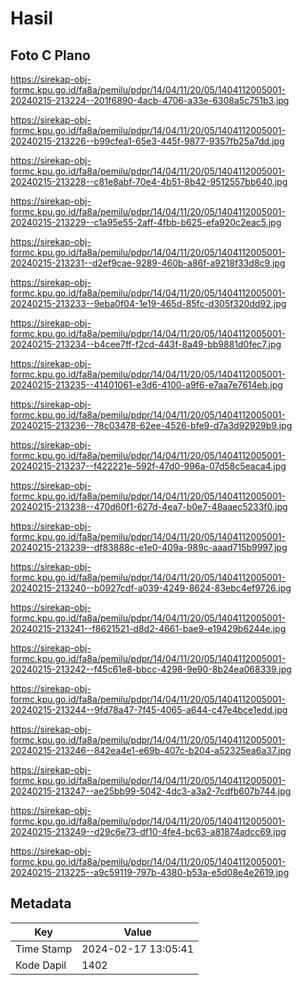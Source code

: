 # Hasil

## Foto C Plano

https://sirekap-obj-formc.kpu.go.id/fa8a/pemilu/pdpr/14/04/11/20/05/1404112005001-20240215-213224--201f6890-4acb-4706-a33e-6308a5c751b3.jpg

https://sirekap-obj-formc.kpu.go.id/fa8a/pemilu/pdpr/14/04/11/20/05/1404112005001-20240215-213226--b99cfea1-65e3-445f-9877-9357fb25a7dd.jpg

https://sirekap-obj-formc.kpu.go.id/fa8a/pemilu/pdpr/14/04/11/20/05/1404112005001-20240215-213228--c81e8abf-70e4-4b51-8b42-9512557bb640.jpg

https://sirekap-obj-formc.kpu.go.id/fa8a/pemilu/pdpr/14/04/11/20/05/1404112005001-20240215-213229--c1a95e55-2aff-4fbb-b625-efa920c2eac5.jpg

https://sirekap-obj-formc.kpu.go.id/fa8a/pemilu/pdpr/14/04/11/20/05/1404112005001-20240215-213231--d2ef9cae-9289-460b-a86f-a9218f33d8c9.jpg

https://sirekap-obj-formc.kpu.go.id/fa8a/pemilu/pdpr/14/04/11/20/05/1404112005001-20240215-213233--9eba0f04-1e19-465d-85fc-d305f320dd92.jpg

https://sirekap-obj-formc.kpu.go.id/fa8a/pemilu/pdpr/14/04/11/20/05/1404112005001-20240215-213234--b4cee7ff-f2cd-443f-8a49-bb9881d0fec7.jpg

https://sirekap-obj-formc.kpu.go.id/fa8a/pemilu/pdpr/14/04/11/20/05/1404112005001-20240215-213235--41401061-e3d6-4100-a9f6-e7aa7e7614eb.jpg

https://sirekap-obj-formc.kpu.go.id/fa8a/pemilu/pdpr/14/04/11/20/05/1404112005001-20240215-213236--78c03478-62ee-4526-bfe9-d7a3d92929b9.jpg

https://sirekap-obj-formc.kpu.go.id/fa8a/pemilu/pdpr/14/04/11/20/05/1404112005001-20240215-213237--f422221e-592f-47d0-996a-07d58c5eaca4.jpg

https://sirekap-obj-formc.kpu.go.id/fa8a/pemilu/pdpr/14/04/11/20/05/1404112005001-20240215-213238--470d60f1-627d-4ea7-b0e7-48aaec5233f0.jpg

https://sirekap-obj-formc.kpu.go.id/fa8a/pemilu/pdpr/14/04/11/20/05/1404112005001-20240215-213239--df83888c-e1e0-409a-989c-aaad715b9997.jpg

https://sirekap-obj-formc.kpu.go.id/fa8a/pemilu/pdpr/14/04/11/20/05/1404112005001-20240215-213240--b0927cdf-a039-4249-8624-83ebc4ef9726.jpg

https://sirekap-obj-formc.kpu.go.id/fa8a/pemilu/pdpr/14/04/11/20/05/1404112005001-20240215-213241--f8621521-d8d2-4661-bae9-e19429b6244e.jpg

https://sirekap-obj-formc.kpu.go.id/fa8a/pemilu/pdpr/14/04/11/20/05/1404112005001-20240215-213242--f45c61e8-bbcc-4298-9e90-8b24ea068339.jpg

https://sirekap-obj-formc.kpu.go.id/fa8a/pemilu/pdpr/14/04/11/20/05/1404112005001-20240215-213244--9fd78a47-7f45-4065-a644-c47e4bce1edd.jpg

https://sirekap-obj-formc.kpu.go.id/fa8a/pemilu/pdpr/14/04/11/20/05/1404112005001-20240215-213246--842ea4e1-e69b-407c-b204-a52325ea6a37.jpg

https://sirekap-obj-formc.kpu.go.id/fa8a/pemilu/pdpr/14/04/11/20/05/1404112005001-20240215-213247--ae25bb99-5042-4dc3-a3a2-7cdfb607b744.jpg

https://sirekap-obj-formc.kpu.go.id/fa8a/pemilu/pdpr/14/04/11/20/05/1404112005001-20240215-213249--d29c6e73-df10-4fe4-bc63-a81874adcc69.jpg

https://sirekap-obj-formc.kpu.go.id/fa8a/pemilu/pdpr/14/04/11/20/05/1404112005001-20240215-213225--a9c59119-797b-4380-b53a-e5d08e4e2619.jpg


## Metadata

| Key        | Value               |
| ---------- | ------------------- |
| Time Stamp | 2024-02-17 13:05:41 |
| Kode Dapil | 1402                |



